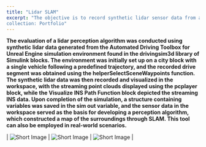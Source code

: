 ```yaml
---
title: "Lidar SLAM"
excerpt: "The objective is to record synthetic lidar sensor data from a 3D simulation environment and develop a simultaneous localization and mapping (SLAM) algorithm using the recorded data, with a focus on scenario simulation, point cloud simulation, and pose graph optimization.
collection: Portfolio"
---
```

**The evaluation of a lidar perception algorithm was conducted using synthetic lidar data generated from the Automated Driving Toolbox for Unreal Engine simulation environment found in the drivingsim3d library of Simulink blocks. The environment was initially set up on a city block with a single vehicle following a predefined trajectory, and the recorded drive segment was obtained using the helperSelectSceneWaypoints function. The synthetic lidar data was then recorded and visualized in the workspace, with the streaming point clouds displayed using the pcplayer block, while the Visualize INS Path Function block depicted the streaming INS data. Upon completion of the simulation, a structure containing variables was saved in the sim out variable, and the sensor data in the workspace served as the basis for developing a perception algorithm, which constructed a map of the surroundings through SLAM. This tool can also be employed in real-world scenarios.**

| ![Short Image](/ameyjoshi.github.io/images/LIDAR_2.jpg) | ![Short Image](/ameyjoshi.github.io/images/LIDAR_2.1.jpg) | ![Short Image](/ameyjoshi.github.io/images/LIDAR_2.2.jpg) |

